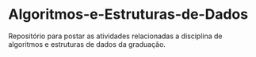 # Algoritmos-e-Estruturas-de-Dados
Repositório para postar as atividades relacionadas a disciplina de algoritmos e estruturas de dados da graduação.
